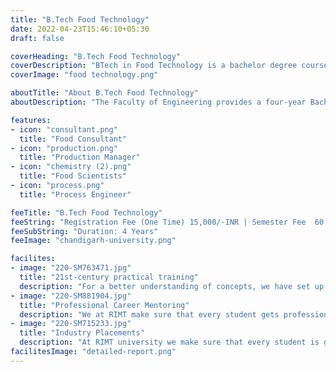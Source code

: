 ```yaml
---
title: "B.Tech Food Technology"
date: 2022-04-23T15:46:10+05:30
draft: false

coverHeading: "B.Tech Food Technology"
coverDescription: "BTech in Food Technology is a bachelor degree course which requires a minimum 4 years to get completed. This course is divided into a total of 8 semesters which includes practical, sessional and external exams."
coverImage: "food technology.png"

aboutTitle: "About B.Tech Food Technology"
aboutDescription: "The Faculty of Engineering provides a four-year Bachelor of Science in Food Technology programme that aims to provide students with a comprehensive grasp of the numerous types of food processing and production processes in the food industry in order to assure humanity's continued development. The breadth of the food industry has been rapidly expanding, resulting in a high demand for specialists who are skilled and trained in the art of giving much-needed relief in this field. In addition, the necessity to preserve the nutritional welfare of society has necessitated the use of food technology. This program's curriculum has been carefully planned to offer students with the knowledge and skills they need to succeed."

features:
- icon: "consultant.png"
  title: "Food Consultant"
- icon: "production.png"
  title: "Production Manager"
- icon: "chemistry (2).png"
  title: "Food Scientists"
- icon: "process.png"
  title: "Process Engineer"

feeTitle: "B.Tech Food Technology"
feeString: "Registration Fee (One Time)	15,000/-INR | Semester Fee	60,000/-INR"
feeSubString: "Duration: 4 Years"
feeImage: "chandigarh-university.png"

facilites:
- image: "220-SM763471.jpg"
  title: "21st-century practical training"
  description: "For a better understanding of concepts, we have set up advanced 21st-century tools equipped with advanced training methods so that students can learn every concept practically in a better way."
- image: "220-SM881904.jpg"
  title: "Professional Career Mentoring"
  description: "We at RIMT make sure that every student gets professional career mentoring from the industry experts to set career targets & for this we have created a career & placement cell too."
- image: "220-SM715233.jpg"
  title: "Industry Placements"
  description: "At RIMT university we make sure that every student is getting placed, each year more than 500 companies visit the campus of RIMT to hire our brightest of the talents"
facilitesImage: "detailed-report.png"
---
```



